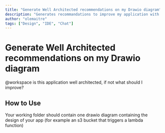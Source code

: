 ```yaml
---
title: "Generate Well Architected recommendations on my Drawio diagram"
description: "Generates recommandations to improve my application with well architected best practices"
author: "olemaitre"
tags: ["Design", "IDE", "Chat"]
---
```


# Generate Well Architected recommendations on my Drawio diagram

@workspace is this application well architected, if not what should I improve?

## How to Use

Your working folder should contain one drawio diagram containing the design of your app (for example an s3 bucket that triggers a lambda function)
